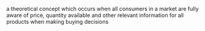 a theoretical concept which occurs when all consumers in a market are fully aware of price, quantity available and other relevant information for all products when making buying decisions